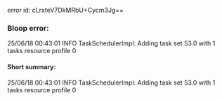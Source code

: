 error id: cLrxteV7DkMRbU+Cycm3Jg==
### Bloop error:

25/06/18 00:43:01 INFO TaskSchedulerImpl: Adding task set 53.0 with 1 tasks resource profile 0
#### Short summary: 

25/06/18 00:43:01 INFO TaskSchedulerImpl: Adding task set 53.0 with 1 tasks resource profile 0